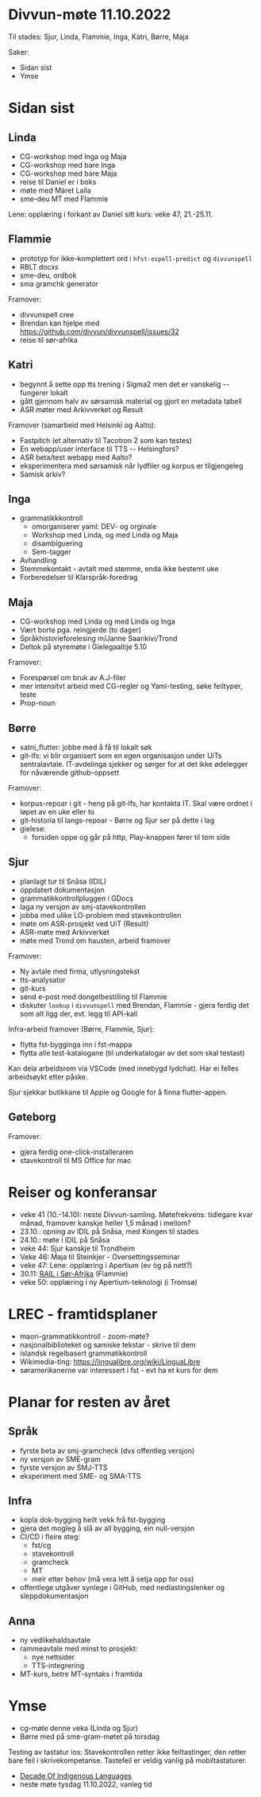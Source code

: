 



# Divvun-møte 11.10.2022

Til stades: Sjur, Linda, Flammie, Inga, Katri, Børre, Maja

Saker:

* Sidan sist
* Ymse

# Sidan sist

## Linda

* CG-workshop med Inga og Maja
* CG-workshop med bare Inga
* CG-workshop med bare Maja
* reise til Daniel er i boks
* møte med Máret Laila
* sme-deu MT med Flammie

Lene: opplæring i forkant av Daniel sitt kurs: veke 47, 21.-25.11.

## Flammie

* prototyp for ikke-komplettert ord i `hfst-ospell-predict` og `divvunspell`
* RBLT docxs
* sme-deu, ordbok
* sma gramchk generator 

Framover:

* divvunspell cree
* Brendan kan hjelpe med <https://github.com/divvun/divvunspell/issues/32>
* reise til sør-afrika

## Katri

* begynnt å sette opp tts trening i Sigma2 men det er vanskelig -- fungerer lokalt 
* gått gjennom halv av sørsamisk material og gjort en metadata tabell
* ASR møter med Arkivverket og Result

Framover (samarbeid med Helsinki og Aalto):

* Fastpitch (et alternativ til Tacotron 2 som kan testes)
* En webapp/user interface til TTS -- Helsingfors?
* ASR beta/test webapp med Aalto?
* eksperimentera med sørsamisk når lydfiler og korpus er tilgjengeleg
* Samisk arkiv?

## Inga

* grammatikkkontroll
    * omorganiserer yaml: DEV- og orginale
    * Workshop med Linda, og med Linda og Maja
    * disambiguering
    * Sem-tagger
* Avhandling
* Stemmekontakt - avtalt med stemme, enda ikke bestemt uke
* Forberedelser til Klarspråk-foredrag

## Maja

* CG-workshop med Linda og med Linda og Inga
* Vært borte pga. reingjerde (to dager)
* Språkhistorieforelesing m/Janne Saarikivi/Trond
* Deltok på styremøte i Gïelegaaltije 5.10

Framover:
* Forespørsel om bruk av A.J-filer
* mer intensitvt arbeid med CG-regler og Yaml-testing, søke feiltyper, teste 
* Prop-noun

## Børre

* satni_flutter: jobbe med å få til lokalt søk
* git-lfs: vi blir organisert som en egen organisasjon under UiTs sentralavtale.
  IT-avdelinga sjekker og sørger for at det ikke ødelegger for nåværende
  github-oppsett

Framover:

* korpus-repoar i git - heng på git-lfs, har kontakta IT. Skal være ordnet i
  løpet av en uke eller to
* git-historia til langs-repoar - Børre og Sjur ser på dette i lag
* gielese:
    * forsiden oppe og går på http, Play-knappen fører til tom side

## Sjur

* planlagt tur til Snåsa (IDIL)
* oppdatert dokumentasjon
* grammatikkontrollpluggen i GDocs
* laga ny versjon av smj-stavekontrollen
* jobba med ulike LO-problem med stavekontrollen
* møte om ASR-prosjekt ved UiT (Result)
* ASR-møte med Arkivverket
* møte med Trond om hausten, arbeid framover

Framover:

* Ny avtale med firma, utlysningstekst 
* tts-analysator
* git-kurs
* send e-post med dongelbestilling til Flammie
* diskuter `lookup` i `divvunspell` med Brendan, Flammie - gjera ferdig det
  som alt ligg der, evt. legg til API-kall

Infra-arbeid framover (Børre, Flammie, Sjur):

* flytta fst-bygginga inn i fst-mappa
* flytta alle test-katalogane (til underkatalogar av det som skal testast)

Kan dela arbeidsrom via VSCode (med innebygd lydchat). Har ei felles arbeidsøykt etter påske.

Sjur sjekkar butikkane til Apple og Google for å finna flutter-appen.

## Gøteborg

Framover:

* gjera ferdig one-click-installeraren
* stavekontroll til MS Office for mac

# Reiser og konferansar

* veke 41 (10.-14.10): neste Divvun-samling. Møtefrekvens: tidlegare kvar månad,
  framover kanskje heller 1,5 månad i mellom?
* 23.10.: opning av IDIL på Snåsa, med Kongen til stades
* 24.10.: møte i IDIL på Snåsa
* veke 44: Sjur kanskje til Trondheim
* Veke 46: Maja til Steinkjer - Oversettingsseminar
* veke 47: Lene: opplæring i Apertium (ev òg på nett?)
* 30.11: [RAIL i Sør-Afrika](https://sadilar.org/index.php/en/2-general/329-third-workshop-on-resources-for-african-indigenous-language-rail) (Flammie)
* veke 50: opplæring i ny Apertium-teknologi (i Tromsø)

# LREC - framtidsplaner

* maori-grammatikkontroll - zoom-møte?
* nasjonalbiblioteket og samiske tekstar - skrive til dem
* islandsk regelbasert grammatikkontroll
* Wikimedia-ting: <https://lingualibre.org/wiki/LinguaLibre>
* søramerikanerne var interessert i fst - evt ha et kurs for dem

# Planar for resten av året

## Språk

- fyrste beta av smj-gramcheck (dvs offentleg versjon)
- ny versjon av SME-gram
- fyrste versjon av SMJ-TTS
- eksperiment med SME- og SMA-TTS

## Infra
- kopla dok-bygging heilt vekk frå fst-bygging
- gjera det mogleg å slå av all bygging, ein null-versjon
- CI/CD i fleire steg:
   - fst/cg
   - stavekontroll
   - gramcheck
   - MT
   - meir etter behov (må vera lett å setja opp for oss)
- offentlege utgåver synlege i GitHub, med nedlastingslenker og sleppdokumentasjon

## Anna
- ny vedlikehaldsavtale
- rammeavtale med minst to prosjekt:
   - nye nettsider
   - TTS-integrering
- MT-kurs, betre MT-syntaks i framtida

# Ymse

- cg-møte denne veka (Linda og Sjur)
- Børre med på sme-gram-møtet på torsdag

Testing av tastatur ios: Stavekontrollen retter ikke feiltastinger, den retter bare feil i skrivekompetanse. Tastefeil er veldig vanlig på mobiltastaturer.

* [Decade Of Indigenous Languages](https://fpcc.ca/stories/the-decade-of-indigenous-languages/)
* neste møte tysdag 11.10.2022, vanleg tid
